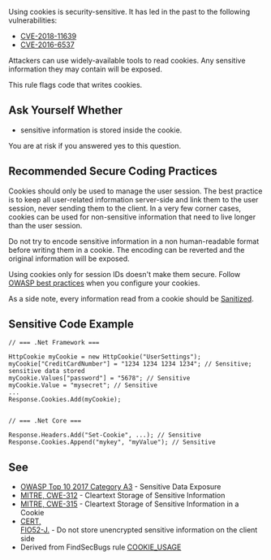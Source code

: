 
Using cookies is security-sensitive. It has led in the past to the following vulnerabilities:

- [CVE-2018-11639](http://cve.mitre.org/cgi-bin/cvename.cgi?name=CVE-2018-11639)
- [CVE-2016-6537](http://cve.mitre.org/cgi-bin/cvename.cgi?name=CVE-2016-6537)


Attackers can use widely-available tools to read cookies. Any sensitive information they may contain will be exposed.

This rule flags code that writes cookies.

## Ask Yourself Whether

- sensitive information is stored inside the cookie.


You are at risk if you answered yes to this question.

## Recommended Secure Coding Practices

Cookies should only be used to manage the user session. The best practice is to keep all user-related information server-side and link them to the user session, never sending them to the client. In a very few corner cases, cookies can be used for non-sensitive information that need to live longer than the user session.

Do not try to encode sensitive information in a non human-readable format before writing them in a cookie. The encoding can be reverted and the original information will be exposed.

Using cookies only for session IDs doesn't make them secure. Follow [OWASP best practices](https://www.owasp.org/index.php/Session_Management_Cheat_Sheet#Cookies) when you configure your cookies.

As a side note, every information read from a cookie should be [Sanitized](https://www.owasp.org/index.php/Input_Validation_Cheat_Sheet).

## Sensitive Code Example


    // === .Net Framework ===
    
    HttpCookie myCookie = new HttpCookie("UserSettings");
    myCookie["CreditCardNumber"] = "1234 1234 1234 1234"; // Sensitive; sensitive data stored
    myCookie.Values["password"] = "5678"; // Sensitive
    myCookie.Value = "mysecret"; // Sensitive
    ...
    Response.Cookies.Add(myCookie);
    
    
    // === .Net Core ===
    
    Response.Headers.Add("Set-Cookie", ...); // Sensitive
    Response.Cookies.Append("mykey", "myValue"); // Sensitive


## See

- [OWASP Top 10 2017 Category A3](https://www.owasp.org/index.php/Top_10-2017_A3-Sensitive_Data_Exposure) - Sensitive Data Exposure<br>
- [MITRE, CWE-312](http://cwe.mitre.org/data/definitions/312.html) - Cleartext Storage of Sensitive Information
- [MITRE, CWE-315](http://cwe.mitre.org/data/definitions/315.html) - Cleartext Storage of Sensitive Information in a Cookie
- [CERT,<br>  FIO52-J.](https://wiki.sei.cmu.edu/confluence/display/java/FIO52-J.+Do+not+store+unencrypted+sensitive+information+on+the+client+side) - Do not store unencrypted sensitive information on the client side
- Derived from FindSecBugs rule [COOKIE\_USAGE](https://find-sec-bugs.github.io/bugs.htm#COOKIE_USAGE)

